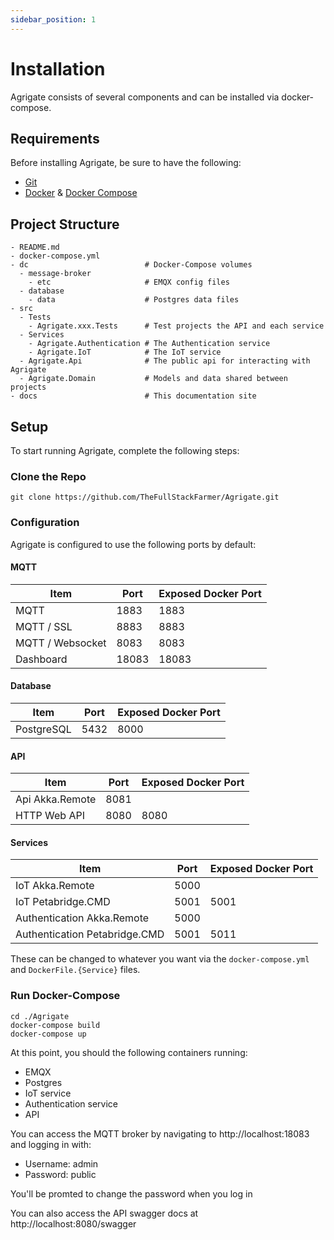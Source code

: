```yaml
---
sidebar_position: 1
---
```


# Installation

Agrigate consists of several components and can be installed via docker-compose.

## Requirements

Before installing Agrigate, be sure to have the following:

- [Git](https://git-scm.com/downloads)
- [Docker](https://docs.docker.com/desktop/install/linux-install/) &
  [Docker Compose](https://docs.docker.com/compose/install/)

## Project Structure

```
- README.md
- docker-compose.yml
- dc                          # Docker-Compose volumes
  - message-broker
    - etc                     # EMQX config files
  - database
    - data                    # Postgres data files
- src
  - Tests
    - Agrigate.xxx.Tests      # Test projects the API and each service
  - Services
    - Agrigate.Authentication # The Authentication service
    - Agrigate.IoT            # The IoT service
  - Agrigate.Api              # The public api for interacting with Agrigate
  - Agrigate.Domain           # Models and data shared between projects
- docs                        # This documentation site
```

## Setup

To start running Agrigate, complete the following steps:

### Clone the Repo

```
git clone https://github.com/TheFullStackFarmer/Agrigate.git
```

### Configuration

Agrigate is configured to use the following ports by default:

#### MQTT

| Item             | Port  | Exposed Docker Port |
| ---------------- | ----- | ------------------- |
| MQTT             | 1883  | 1883                |
| MQTT / SSL       | 8883  | 8883                |
| MQTT / Websocket | 8083  | 8083                |
| Dashboard        | 18083 | 18083               |

#### Database

| Item       | Port | Exposed Docker Port |
| ---------- | ---- | ------------------- |
| PostgreSQL | 5432 | 8000                |

#### API

| Item            | Port | Exposed Docker Port |
| --------------- | ---- | ------------------- |
| Api Akka.Remote | 8081 |                     |
| HTTP Web API    | 8080 | 8080                |

#### Services

| Item                          | Port | Exposed Docker Port |
| ----------------------------- | ---- | ------------------- |
| IoT Akka.Remote               | 5000 |                     |
| IoT Petabridge.CMD            | 5001 | 5001                |
| Authentication Akka.Remote    | 5000 |                     |
| Authentication Petabridge.CMD | 5001 | 5011                |

These can be changed to whatever you want via the `docker-compose.yml` and
`DockerFile.{Service}` files.

### Run Docker-Compose

```
cd ./Agrigate
docker-compose build
docker-compose up
```

At this point, you should the following containers running:

- EMQX
- Postgres
- IoT service
- Authentication service
- API

You can access the MQTT broker by navigating to http://localhost:18083 and
logging in with:

- Username: admin
- Password: public

You'll be promted to change the password when you log in

You can also access the API swagger docs at http://localhost:8080/swagger
